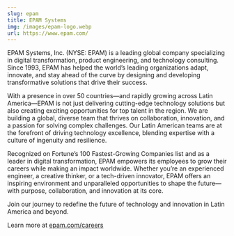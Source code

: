 ```yaml
---
slug: epam
title: EPAM Systems
img: /images/epam-logo.webp
url: https://www.epam.com/
---
```


EPAM Systems, Inc. (NYSE: EPAM) is a leading global company specializing in digital transformation, product engineering, and technology consulting. Since 1993, EPAM has helped the world’s leading organizations adapt, innovate, and stay ahead of the curve by designing and developing transformative solutions that drive their success.

With a presence in over 50 countries—and rapidly growing across Latin America—EPAM is not just delivering cutting-edge technology solutions but also creating exciting opportunities for top talent in the region. We are building a global, diverse team that thrives on collaboration, innovation, and a passion for solving complex challenges. Our Latin American teams are at the forefront of driving technology excellence, blending expertise with a culture of ingenuity and resilience.

Recognized on Fortune’s 100 Fastest-Growing Companies list and as a leader in digital transformation, EPAM empowers its employees to grow their careers while making an impact worldwide. Whether you’re an experienced engineer, a creative thinker, or a tech-driven innovator, EPAM offers an inspiring environment and unparalleled opportunities to shape the future—with purpose, collaboration, and innovation at its core.

Join our journey to redefine the future of technology and innovation in Latin America and beyond.

Learn more at [epam.com/careers](https://www.epam.com/careers)